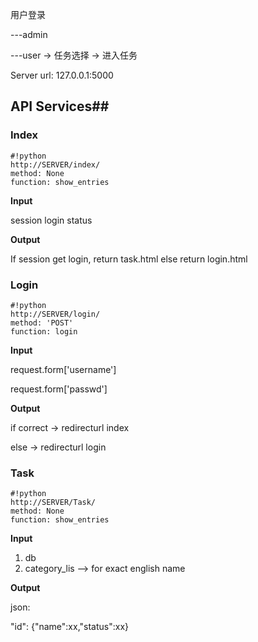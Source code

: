 用户登录

---admin

---user
-> 任务选择
-> 进入任务

Server url: 127.0.0.1:5000

## API Services##

### Index ###

```
#!python
http://SERVER/index/
method: None
function: show_entries
```
**Input**

session login status

**Output**

If session get login, return task.html else return login.html

### Login ###

```
#!python
http://SERVER/login/
method: 'POST'
function: login
```
**Input**

request.form['username']

request.form['passwd']

**Output**

if correct -> redirecturl index

else -> redirecturl login


### Task ###

```
#!python
http://SERVER/Task/
method: None
function: show_entries
```
**Input**

1. db
2. category_lis --> for exact english name

**Output**

json:

"id": {"name":xx,"status":xx}